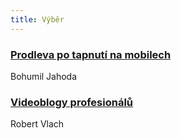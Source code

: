 ```yaml
---
title: Výběr
---
```


### [Prodleva po tapnutí na mobilech](http://jecas.cz/prodleva-kliknuti)
Bohumil Jahoda

### [Videoblogy profesionálů](http://navolnenoze.cz/blog/videoblogy/)
Robert Vlach
